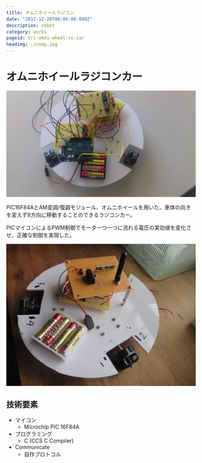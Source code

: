 ```yaml
---
title: オムニホイールラジコン
date: "2012-12-20T00:00:00.000Z"
description: robot
category: works
pageid: tri-omni-wheel-rc-car
headimg: ./comp.jpg
---
```


# オムニホイールラジコンカー


![プロトタイプ](./prototype.jpg "プロトタイプ")

PIC16F84AとAM変調/復調モジュール、オムニホイールを用いた、車体の向きを変えず8方向に移動することのできるラジコンカー。

PICマイコンによるPWM制御でモータ一つ一つに流れる電圧の実効値を変化させ、正確な制御を実現した。


![完成品](./comp.jpg "完成品")

<!--![イメージ](./mock.png "イメージ")-->

## 技術要素

- マイコン
  - Microchip PIC 16F84A
- プログラミング
  - C (CCS C Compiler)
- Communicate
  - 自作プロトコル